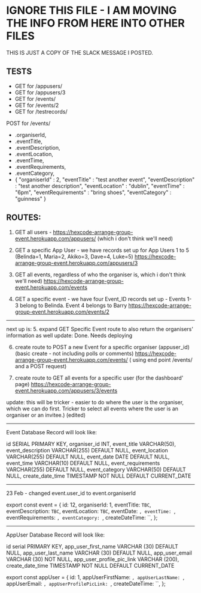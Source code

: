 # IGNORE THIS FILE - I AM MOVING THE INFO FROM HERE INTO OTHER FILES

THIS IS JUST A COPY OF THE SLACK MESSAGE I POSTED.

## TESTS

-   GET for /appusers/
-   GET for /appusers/3
-   GET for /events/
-   GET for /events/2
-   GET for /testrecords/

POST for /events/

-   .organiserId,
-   .eventTitle,
-   .eventDescription,
-   .eventLocation,
-   .eventTime,
-   .eventRequirements,
-   .eventCategory,
-   {
    "organiserId" : 2,
    "eventTitle" : "test another event",
    "eventDescription" : "test another description",
    "eventLocation" : "dublin",
    "eventTime" : "6pm",
    "eventRequirements" : "bring shoes",
    "eventCategory" : "guinness"
    }

## ROUTES:

1. GET all users - https://hexcode-arrange-group-event.herokuapp.com/appusers/ (which i don't think we'll need)

2. GET a specific App User - we have records set up for App Users 1 to 5 (Belinda=1, Maria=2, Akiko=3, Dave=4, Luke=5) https://hexcode-arrange-group-event.herokuapp.com/appusers/3

3. GET all events, regardless of who the organiser is, which i don't think we'll need) https://hexcode-arrange-group-event.herokuapp.com/events

4. GET a specific event - we have four Event_ID records set up - Events 1-3 belong to Belinda. Event 4 belongs to Barry
   https://hexcode-arrange-group-event.herokuapp.com/events/2

---

next up is: 5. expand GET Specific Event route to also return the organisers' information as well update: Done. Needs deploying

6. create route to POST a new Event for a specific organiser (appuser_id) (basic create - not including polls or comments) https://hexcode-arrange-group-event.herokuapp.com/events/ ( using end point /events/ and a POST request)

7. create route to GET all events for a specific user (for the dashboard' page) https://hexcode-arrange-group-event.herokuapp.com/appusers/3/events

update: this will be tricker - easier to do where the user is the organiser, which we can do first. Tricker to select all events where the user is an organiser or an invitee.) (edited)

---

Event Database Record will look like:

id SERIAL PRIMARY KEY,
organiser_id INT,
event_title VARCHAR(50),
event_description VARCHAR(255) DEFAULT NULL,
event_location VARCHAR(255) DEFAULT NULL,
event_date DATE DEFAULT NULL,
event_time VARCHAR(10) DEFAULT NULL,
event_requirements VARCHAR(255) DEFAULT NULL,
event_category VARCHAR(50) DEFAULT NULL,
create_date_time TIMESTAMP NOT NULL DEFAULT CURRENT_DATE

---

23 Feb - changed event.user_id to event.organiserId

export const event = {
id: 12,
organiserId: 1,
eventTitle: `TBC`,
eventDescription: `TBC`,
eventLocation: `TBC`,
eventDate: `, eventTime: `,
eventRequirements: `, eventCategory: `,
createDateTime: ``,
};

---

AppUser Database Record will look like:

id serial PRIMARY KEY,
app_user_first_name VARCHAR (30) DEFAULT NULL,
app_user_last_name VARCHAR (30) DEFAULT NULL,
app_user_email VARCHAR (30) NOT NULL,
app_user_profile_pic_link VARCHAR (200),
create_date_time TIMESTAMP NOT NULL DEFAULT CURRENT_DATE

export const appUser = {
id: 1,
appUserFirstName: `, appUserLastName: `,
appUserEmail: `, appUserProfilePicLink: `,
createDateTime: ``,
};
